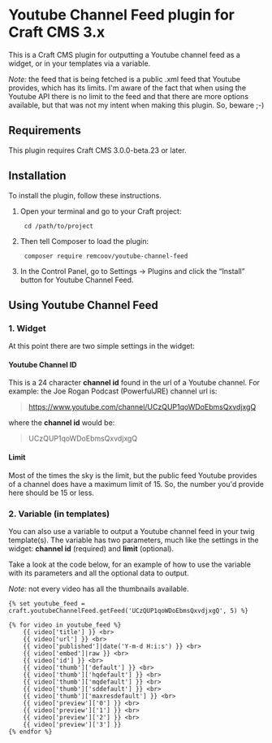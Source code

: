 # Youtube Channel Feed plugin for Craft CMS 3.x

This is a Craft CMS plugin for outputting a Youtube channel feed as a widget, or in your templates via a variable.

_Note:_ the feed that is being fetched is a public .xml feed that Youtube provides, which has its limits. I'm aware of the fact that when using the Youtube API there is no limit to the feed and that there are more options available, but that was not my intent when making this plugin. So, beware ;-)

## Requirements

This plugin requires Craft CMS 3.0.0-beta.23 or later.

## Installation

To install the plugin, follow these instructions.

1. Open your terminal and go to your Craft project:

        cd /path/to/project

2. Then tell Composer to load the plugin:

        composer require remcoov/youtube-channel-feed

3. In the Control Panel, go to Settings → Plugins and click the “Install” button for Youtube Channel Feed.

## Using Youtube Channel Feed

### 1. Widget

At this point there are two simple settings in the widget:

#### Youtube Channel ID

This is a 24 character **channel id** found in the url of a Youtube channel. For example: the Joe Rogan Podcast (PowerfulJRE) channel url is:
> https://www.youtube.com/channel/UCzQUP1qoWDoEbmsQxvdjxgQ

where the **channel id** would be:

> UCzQUP1qoWDoEbmsQxvdjxgQ

#### Limit

Most of the times the sky is the limit, but the public feed Youtube provides of a channel does have a maximum limit of 15. So, the number you'd provide here should be 15 or less.

### 2. Variable (in templates)

You can also use a variable to output a Youtube channel feed in your twig template(s). The variable has two parameters, much like the settings in the widget: **channel id** (required) and **limit** (optional).

Take a look at the code below, for an example of how to use the variable with its parameters and all the optional data to output.

_Note:_ not every video has all the thumbnails available.

```
{% set youtube_feed = craft.youtubeChannelFeed.getFeed('UCzQUP1qoWDoEbmsQxvdjxgQ', 5) %}

{% for video in youtube_feed %}
    {{ video['title'] }} <br>
    {{ video['url'] }} <br>
    {{ video['published']|date('Y-m-d H:i:s') }} <br>
    {{ video['embed']|raw }} <br>
    {{ video['id'] }} <br>
    {{ video['thumb']['default'] }} <br>
    {{ video['thumb']['hqdefault'] }} <br>
    {{ video['thumb']['mqdefault'] }} <br>
    {{ video['thumb']['sddefault'] }} <br>
    {{ video['thumb']['maxresdefault'] }} <br>
    {{ video['preview']['0'] }} <br>
    {{ video['preview']['1'] }} <br>
    {{ video['preview']['2'] }} <br>
    {{ video['preview']['3'] }}
{% endfor %}
```